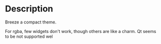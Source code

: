 # Description
Breeze a compact theme.

For rgba, few widgets don't work, though others are like a charm. Qt seems to be not supported wel
